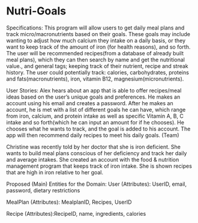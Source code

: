 # Nutri-Goals
Specifications:
This program will allow users to get daily meal plans and track micro/macronutrients based on their goals. These goals may include wanting to adjust how much calcium they intake on a daily basis, or they want to keep track of the amount of iron (for health reasons), and so forth. The user will be recommended recipes(from a database of already built meal plans), which they can then search by name and get the nutritional value., and general tags; keeping track of their nutrient, recipe and streak history.
The user could potentially track: calories, carbohydrates, proteins and fats(macronutrients), iron, vitamin B12, magnesium(micronutrients).

User Stories:
Alex hears about an app that is able to offer recipes/meal ideas based on the user’s unique goals and preferences. He makes an account using his email and creates a password. After he makes an account, he is met with a list of different goals he can have, which range from iron, calcium, and protein intake as well as specific Vitamin A, B, C intake and so forth(which he can input an amount for if he chooses). He chooses what he wants to track, and the goal is added to his account. The app will then recommend daily recipes to meet his daily goals. (Team)

Christine was recently told by her doctor that she is iron deficient. She wants to build meal plans conscious of her deficiency and track her daily and average intakes. She created an account with the food & nutrition management program that keeps track of iron intake. She is shown recipes that are high in iron relative to her goal.

Proposed (Main) Entities for the Domain:
User
(Attributes): UserID, email, password, dietary restrictions

MealPlan
(Attributes): MealplanID, Recipes, UserID

Recipe
(Attributes):RecipeID, name, ingredients, calories
